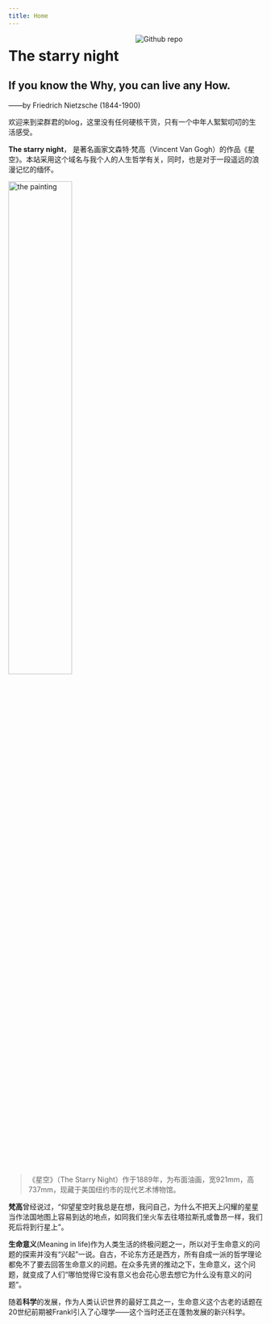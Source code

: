 ```yaml
---
title: Home
---
```


[<img src="https://i.loli.net/2020/03/17/fKdLhc61bY2Z45r.jpg" style="max-width:50%;min-width:50%;float:right;" alt="Github repo" />](https://github.com/QunjunLIANG)

# The starry night

## If you know the Why, you can live any How. 
——by Friedrich Nietzsche (1844-1900)

欢迎来到梁群君的blog，这里没有任何硬核干货，只有一个中年人絮絮叨叨的生活感受。

**The starry night**， 是著名画家文森特·梵高（Vincent Van Gogh）的作品《星空》。本站采用这个域名与我个人的人生哲学有关，同时，也是对于一段遥远的浪漫记忆的缅怀。

<img src="/./_index_files/1200px-Van_Gogh_-_Starry_Night_-_Google_Art_Project.jpg" alt="the painting" width="50%" height="50%"/>

> 《星空》（The Starry Night）作于1889年，为布面油画，宽921mm，高737mm，现藏于美国纽约市的现代艺术博物馆。

**梵高**曾经说过，“仰望星空时我总是在想，我问自己，为什么不把天上闪耀的星星当作法国地图上容易到达的地点，如同我们坐火车去往塔拉斯孔或鲁昂一样，我们死后将到行星上”。

**生命意义**(Meaning in life)作为人类生活的终极问题之一，所以对于生命意义的问题的探索并没有“兴起”一说。自古，不论东方还是西方，所有自成一派的哲学理论都免不了要去回答生命意义的问题。在众多先贤的推动之下，生命意义，这个问题，就变成了人们“哪怕觉得它没有意义也会花心思去想它为什么没有意义的问题”。

随着**科学**的发展，作为人类认识世界的最好工具之一，生命意义这个古老的话题在20世纪前期被Frankl引入了心理学——这个当时还正在蓬勃发展的新兴科学。

